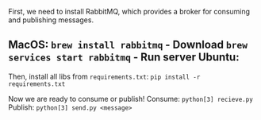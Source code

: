 First, we need to install RabbitMQ, which provides a broker for consuming and publishing messages.

MacOS: 
``brew install rabbitmq`` - Download
`brew services start rabbitmq` - Run server
Ubuntu:
 --


Then, install all libs from `requirements.txt`:
`pip install -r requirements.txt`

Now we are ready to consume or publish!
Consume:
`python[3] recieve.py`
Publish:
`python[3] send.py <message>`


